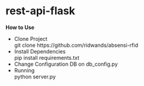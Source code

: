 # rest-api-flask

<b>How to Use</b>

<ul>
<li>Clone Project</li>
git clone https://github.com/ridwands/absensi-rfid
<li>Install Dependencies</li>
pip install requirements.txt
<li>Change Configuration DB on db_config.py</li>
<li>Running</li>
python server.py




